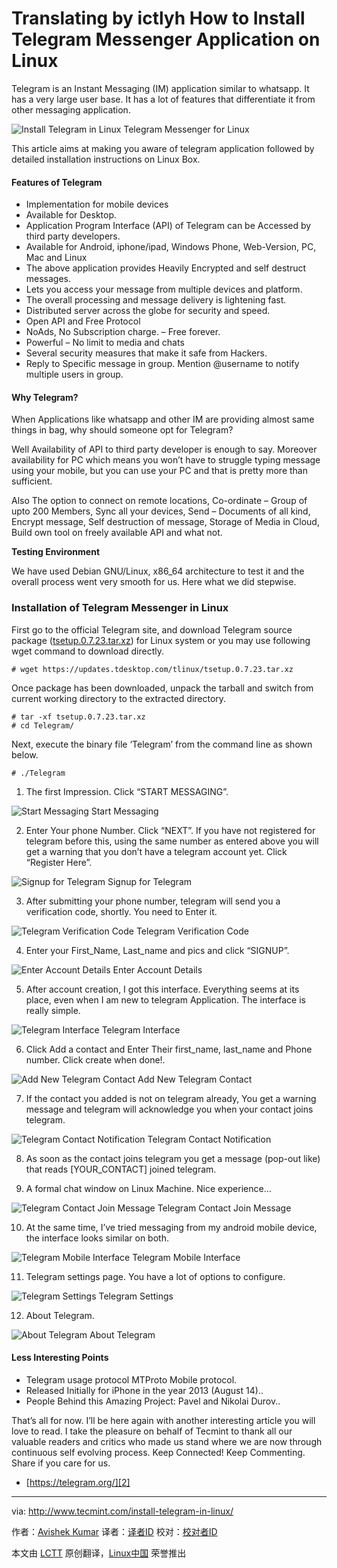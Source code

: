 Translating by ictlyh
How to Install Telegram Messenger Application on Linux
================================================================================
Telegram is an Instant Messaging (IM) application similar to whatsapp. It has a very large user base. It has a lot of features that differentiate it from other messaging application.

![Install Telegram in Linux](http://www.tecmint.com/wp-content/uploads/2015/03/Install-Telegram-in-Linux.png)
Telegram Messenger for Linux

This article aims at making you aware of telegram application followed by detailed installation instructions on Linux Box.

#### Features of Telegram ####

- Implementation for mobile devices
- Available for Desktop.
- Application Program Interface (API) of Telegram can be Accessed by third party developers.
- Available for Android, iphone/ipad, Windows Phone, Web-Version, PC, Mac and Linux
- The above application provides Heavily Encrypted and self destruct messages.
- Lets you access your message from multiple devices and platform.
- The overall processing and message delivery is lightening fast.
- Distributed server across the globe for security and speed.
- Open API and Free Protocol
- NoAds, No Subscription charge. – Free forever.
- Powerful – No limit to media and chats
- Several security measures that make it safe from Hackers.
- Reply to Specific message in group. Mention @username to notify multiple users in group.

#### Why Telegram? ####

When Applications like whatsapp and other IM are providing almost same things in bag, why should someone opt for Telegram?

Well Availability of API to third party developer is enough to say. Moreover availability for PC which means you won’t have to struggle typing message using your mobile, but you can use your PC and that is pretty more than sufficient.

Also The option to connect on remote locations, Co-ordinate – Group of upto 200 Members, Sync all your devices, Send – Documents of all kind, Encrypt message, Self destruction of message, Storage of Media in Cloud, Build own tool on freely available API and what not.

**Testing Environment**

We have used Debian GNU/Linux, x86_64 architecture to test it and the overall process went very smooth for us. Here what we did stepwise.

### Installation of Telegram Messenger in Linux ###

First go to the official Telegram site, and download Telegram source package ([tsetup.0.7.23.tar.xz][1]) for Linux system or you may use following wget command to download directly.

    # wget https://updates.tdesktop.com/tlinux/tsetup.0.7.23.tar.xz

Once package has been downloaded, unpack the tarball and switch from current working directory to the extracted directory.

    # tar -xf tsetup.0.7.23.tar.xz 
    # cd Telegram/

Next, execute the binary file ‘Telegram’ from the command line as shown below.

    # ./Telegram

1. The first Impression. Click “START MESSAGING”.

![Start Messaging](http://www.tecmint.com/wp-content/uploads/2015/03/Start-Messaging.jpeg)
Start Messaging

2. Enter Your phone Number. Click “NEXT”. If you have not registered for telegram before this, using the same number as entered above you will get a warning that you don’t have a telegram account yet. Click “Register Here”.

![Signup for Telegram](http://www.tecmint.com/wp-content/uploads/2015/03/Telegram-Register.png)
Signup for Telegram

3. After submitting your phone number, telegram will send you a verification code, shortly. You need to Enter it.

![Telegram Verification Code](http://www.tecmint.com/wp-content/uploads/2015/03/Telegram-Verfication-Code.png)
Telegram Verification Code

4. Enter your First_Name, Last_name and pics and click “SIGNUP”.

![Enter Account Details](http://www.tecmint.com/wp-content/uploads/2015/03/Enter-Account-Details.jpeg)
Enter Account Details

5. After account creation, I got this interface. Everything seems at its place, even when I am new to telegram Application. The interface is really simple.

![Telegram Interface](http://www.tecmint.com/wp-content/uploads/2015/03/Telegram-Interface.jpeg)
Telegram Interface

6. Click Add a contact and Enter Their first_name, last_name and Phone number. Click create when done!.

![Add New Telegram Contact](http://www.tecmint.com/wp-content/uploads/2015/03/Add-New-Telegram-Contact.png)
Add New Telegram Contact

7. If the contact you added is not on telegram already, You get a warning message and telegram will acknowledge you when your contact joins telegram.

![Telegram Contact Notification](http://www.tecmint.com/wp-content/uploads/2015/03/Telegram-Contact-Notification.jpeg)
Telegram Contact Notification

8. As soon as the contact joins telegram you get a message (pop-out like) that reads [YOUR_CONTACT] joined telegram.

9. A formal chat window on Linux Machine. Nice experience…

![Telegram Contact Join Message](http://www.tecmint.com/wp-content/uploads/2015/03/Telegram-Contact-Join-Message.jpeg)
Telegram Contact Join Message

10. At the same time, I’ve tried messaging from my android mobile device, the interface looks similar on both.

![Telegram Mobile Interface](http://www.tecmint.com/wp-content/uploads/2015/03/Telegram-Mobile-Interface.png)
Telegram Mobile Interface

11. Telegram settings page. You have a lot of options to configure.

![Telegram Settings](http://www.tecmint.com/wp-content/uploads/2015/03/Telegram-Settings.png)
Telegram Settings

12. About Telegram.

![About Telegram](http://www.tecmint.com/wp-content/uploads/2015/03/About-Telegram.jpeg)
About Telegram

#### Less Interesting Points ####

- Telegram usage protocol MTProto Mobile protocol.
- Released Initially for iPhone in the year 2013 (August 14)..
- People Behind this Amazing Project: Pavel and Nikolai Durov..

That’s all for now. I’ll be here again with another interesting article you will love to read. I take the pleasure on behalf of Tecmint to thank all our valuable readers and critics who made us stand where we are now through continuous self evolving process. Keep Connected! Keep Commenting. Share if you care for us.

- [https://telegram.org/][2]

--------------------------------------------------------------------------------

via: http://www.tecmint.com/install-telegram-in-linux/

作者：[Avishek Kumar][a]
译者：[译者ID](https://github.com/译者ID)
校对：[校对者ID](https://github.com/校对者ID)

本文由 [LCTT](https://github.com/LCTT/TranslateProject) 原创翻译，[Linux中国](http://linux.cn/) 荣誉推出

[a]:http://www.tecmint.com/author/avishek/
[1]:https://tdesktop.com/linux
[2]:https://telegram.org/